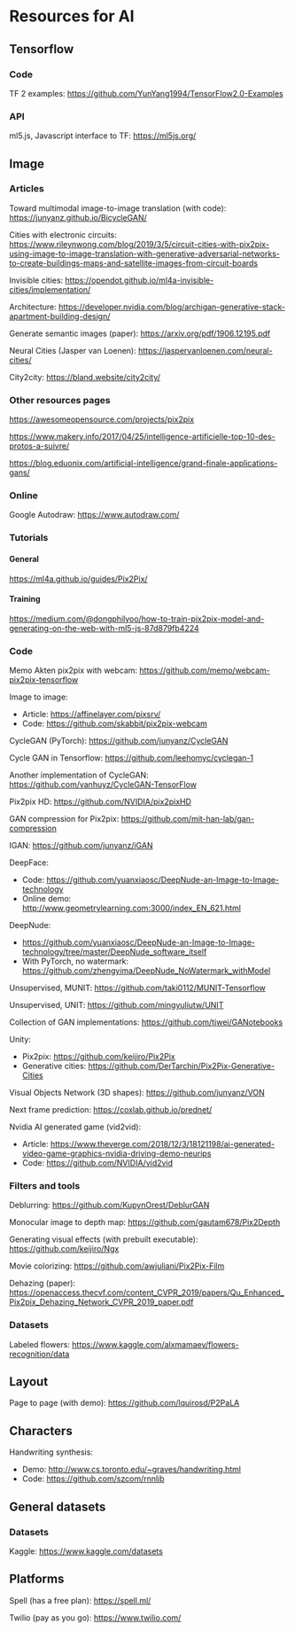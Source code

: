 # Resources for AI

## Tensorflow
### Code
TF 2 examples: https://github.com/YunYang1994/TensorFlow2.0-Examples

### API
ml5.js, Javascript interface to TF: https://ml5js.org/





## Image

### Articles
Toward multimodal image-to-image translation (with code): https://junyanz.github.io/BicycleGAN/

Cities with electronic circuits: https://www.rileynwong.com/blog/2019/3/5/circuit-cities-with-pix2pix-using-image-to-image-translation-with-generative-adversarial-networks-to-create-buildings-maps-and-satellite-images-from-circuit-boards

Invisible cities: https://opendot.github.io/ml4a-invisible-cities/implementation/

Architecture: https://developer.nvidia.com/blog/archigan-generative-stack-apartment-building-design/

Generate semantic images (paper): https://arxiv.org/pdf/1906.12195.pdf

Neural Cities (Jasper van Loenen): https://jaspervanloenen.com/neural-cities/

City2city: https://bland.website/city2city/

### Other resources pages
https://awesomeopensource.com/projects/pix2pix

https://www.makery.info/2017/04/25/intelligence-artificielle-top-10-des-protos-a-suivre/

https://blog.eduonix.com/artificial-intelligence/grand-finale-applications-gans/

### Online

Google Autodraw: https://www.autodraw.com/

### Tutorials
#### General
https://ml4a.github.io/guides/Pix2Pix/

#### Training
https://medium.com/@dongphilyoo/how-to-train-pix2pix-model-and-generating-on-the-web-with-ml5-js-87d879fb4224

### Code

Memo Akten pix2pix with webcam: https://github.com/memo/webcam-pix2pix-tensorflow

Image to image:
  * Article: https://affinelayer.com/pixsrv/
  * Code: https://github.com/skabbit/pix2pix-webcam

CycleGAN (PyTorch): https://github.com/junyanz/CycleGAN

Cycle GAN in Tensorflow: https://github.com/leehomyc/cyclegan-1

Another implementation of CycleGAN: https://github.com/vanhuyz/CycleGAN-TensorFlow

Pix2pix HD: https://github.com/NVIDIA/pix2pixHD

GAN compression for Pix2pix: https://github.com/mit-han-lab/gan-compression

IGAN: https://github.com/junyanz/iGAN

DeepFace:
  * Code: https://github.com/yuanxiaosc/DeepNude-an-Image-to-Image-technology
  * Online demo: http://www.geometrylearning.com:3000/index_EN_621.html

DeepNude:
  * https://github.com/yuanxiaosc/DeepNude-an-Image-to-Image-technology/tree/master/DeepNude_software_itself
  * With PyTorch, no watermark: https://github.com/zhengyima/DeepNude_NoWatermark_withModel

Unsupervised, MUNIT: https://github.com/taki0112/MUNIT-Tensorflow

Unsupervised, UNIT: https://github.com/mingyuliutw/UNIT

Collection of GAN implementations: https://github.com/tjwei/GANotebooks

Unity:
  * Pix2pix: https://github.com/keijiro/Pix2Pix
  * Generative cities: https://github.com/DerTarchin/Pix2Pix-Generative-Cities

Visual Objects Network (3D shapes): https://github.com/junyanz/VON

Next frame prediction: https://coxlab.github.io/prednet/

Nvidia AI generated game (vid2vid):
  * Article: https://www.theverge.com/2018/12/3/18121198/ai-generated-video-game-graphics-nvidia-driving-demo-neurips
  * Code: https://github.com/NVIDIA/vid2vid
  
### Filters and tools

Deblurring: https://github.com/KupynOrest/DeblurGAN

Monocular image to depth map: https://github.com/gautam678/Pix2Depth

Generating visual effects (with prebuilt executable): https://github.com/keijiro/Ngx

Movie colorizing: https://github.com/awjuliani/Pix2Pix-Film

Dehazing (paper): https://openaccess.thecvf.com/content_CVPR_2019/papers/Qu_Enhanced_Pix2pix_Dehazing_Network_CVPR_2019_paper.pdf

### Datasets

Labeled flowers: https://www.kaggle.com/alxmamaev/flowers-recognition/data

## Layout

Page to page (with demo): https://github.com/lquirosd/P2PaLA



## Characters

Handwriting synthesis:
  * Demo: http://www.cs.toronto.edu/~graves/handwriting.html
  * Code: https://github.com/szcom/rnnlib

## General datasets

### Datasets

Kaggle: https://www.kaggle.com/datasets

## Platforms
Spell (has a free plan): https://spell.ml/

Twilio (pay as you go): https://www.twilio.com/
